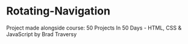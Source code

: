# Rotating-Navigation
Project made alongside course:  50 Projects In 50 Days - HTML, CSS &amp; JavaScript by Brad Traversy
